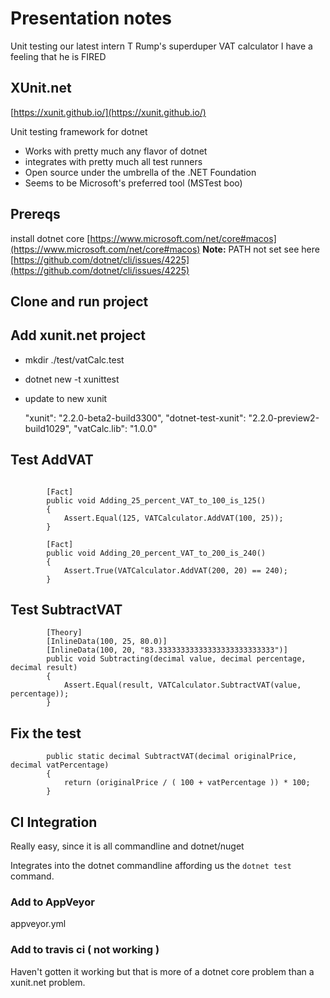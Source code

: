 # Presentation notes

Unit testing our latest intern T Rump's superduper VAT calculator
I have a feeling that he is FIRED


## XUnit.net

[https://xunit.github.io/](https://xunit.github.io/)

Unit testing framework for dotnet

* Works with pretty much any flavor of dotnet
* integrates with pretty much all test runners
* Open source under the umbrella of the .NET Foundation
* Seems to be Microsoft's preferred tool (MSTest boo)

## Prereqs

install dotnet core [https://www.microsoft.com/net/core#macos](https://www.microsoft.com/net/core#macos)
**Note:** PATH not set see here [https://github.com/dotnet/cli/issues/4225](https://github.com/dotnet/cli/issues/4225)

## Clone and run project
## Add xunit.net project

* mkdir ./test/vatCalc.test
* dotnet new -t xunittest

* update to new xunit

    "xunit": "2.2.0-beta2-build3300",
    "dotnet-test-xunit": "2.2.0-preview2-build1029",
    "vatCalc.lib": "1.0.0"

## Test AddVAT

```

        [Fact]
        public void Adding_25_percent_VAT_to_100_is_125() 
        {
            Assert.Equal(125, VATCalculator.AddVAT(100, 25));
        }

        [Fact]
        public void Adding_20_percent_VAT_to_200_is_240() 
        {
            Assert.True(VATCalculator.AddVAT(200, 20) == 240);
        }

```
## Test SubtractVAT


```
        [Theory]
        [InlineData(100, 25, 80.0)]
        [InlineData(100, 20, "83.33333333333333333333333333")]
        public void Subtracting(decimal value, decimal percentage, decimal result)
        {
            Assert.Equal(result, VATCalculator.SubtractVAT(value, percentage));
        }
```

## Fix the test

```
        public static decimal SubtractVAT(decimal originalPrice, decimal vatPercentage)
        {    
            return (originalPrice / ( 100 + vatPercentage )) * 100;
        }
```

## CI Integration

Really easy, since it is all commandline and dotnet/nuget

Integrates into the dotnet commandline affording us the `dotnet test` command.

### Add to AppVeyor

 appveyor.yml
### Add to travis ci ( not working )

 Haven't gotten it working but that is more of a dotnet core problem than a xunit.net problem. 